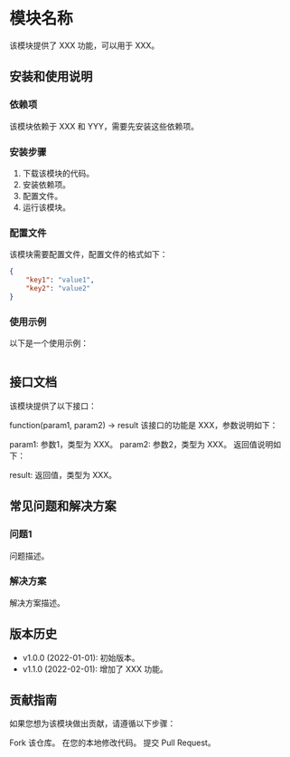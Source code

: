 # 模块名称

该模块提供了 XXX 功能，可以用于 XXX。

## 安装和使用说明

### 依赖项

该模块依赖于 XXX 和 YYY，需要先安装这些依赖项。

### 安装步骤

1. 下载该模块的代码。
2. 安装依赖项。
3. 配置文件。
4. 运行该模块。

### 配置文件

该模块需要配置文件，配置文件的格式如下：

```json
{
    "key1": "value1",
    "key2": "value2"
}
```

### 使用示例

以下是一个使用示例：

```java

```

## 接口文档

该模块提供了以下接口：

function(param1, param2) -> result
该接口的功能是 XXX，参数说明如下：

param1: 参数1，类型为 XXX。
param2: 参数2，类型为 XXX。
返回值说明如下：

result: 返回值，类型为 XXX。

## 常见问题和解决方案

### 问题1

问题描述。

### 解决方案

解决方案描述。

## 版本历史

- v1.0.0 (2022-01-01): 初始版本。
- v1.1.0 (2022-02-01): 增加了 XXX 功能。

## 贡献指南

如果您想为该模块做出贡献，请遵循以下步骤：

Fork 该仓库。
在您的本地修改代码。
提交 Pull Request。
